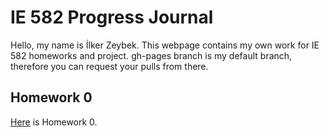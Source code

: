 # IE 582 Progress Journal

Hello, my name is İlker Zeybek. This webpage contains my own work for IE 582 homeworks and project. gh-pages branch is my default branch, therefore you can request your pulls from there.


## Homework 0
[Here](homework0.html) is Homework 0.



